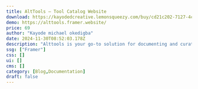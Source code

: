 ```yaml
---
title: AltTools — Tool Catalog Website
download: https://kayodedcreative.lemonsqueezy.com/buy/cd21c202-7127-4c2f-a50b-7c50529576b1
demo: https://alttools.framer.website/
price: 69
author: "Kayode michael okedigba"
date: 2024-11-30T08:52:03.178Z
description: "Alttools is your go-to solution for documenting and curating a wide range of content, including blogs, tools, ideas, and more. With over 200 tools and resources available."
ssg: ["Framer"]
css: []
ui: []
cms: []
category: [Blog,Documentation]
draft: false
---
```

